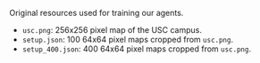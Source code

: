 Original resources used for training our agents.
- `usc.png`: 256x256 pixel map of the USC campus.
- `setup.json`: 100 64x64 pixel maps cropped from `usc.png`.
- `setup_400.json`: 400 64x64 pixel maps cropped from `usc.png`.